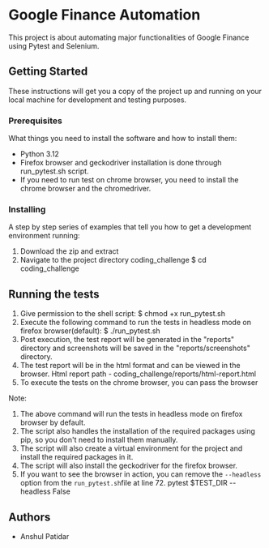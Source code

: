 # Google Finance Automation

This project is about automating major functionalities of Google Finance using Pytest and Selenium.

## Getting Started

These instructions will get you a copy of the project up and running on your local machine for development and testing purposes.

### Prerequisites

What things you need to install the software and how to install them:

- Python 3.12
- Firefox browser and geckodriver installation is done through run_pytest.sh script.
- If you need to run test on chrome browser, you need to install the chrome browser and the chromedriver.
  
### Installing

A step by step series of examples that tell you how to get a development environment running:

1. Download the zip and extract
2. Navigate to the project directory coding_challenge 
    $ cd coding_challenge

## Running the tests

1. Give permission to the shell script:
    $ chmod +x run_pytest.sh
2. Execute the following command to run the tests in headless mode on firefox browser(default):
    $ ./run_pytest.sh
3. Post execution, the test report will be generated in the "reports" directory and 
   screenshots will be saved in the "reports/screenshots" directory.
4. The test report will be in the html format and can be viewed in the browser.
   Html report path - coding_challenge/reports/html-report.html
5. To execute the tests on the chrome browser, you can pass the browser

Note: 
1. The above command will run the tests in headless mode on firefox browser by default.
2. The script also handles the installation of the required packages using pip, so you don't need to install them manually.
3. The script will also create a virtual environment for the project and install the required packages in it.
4. The script will also install the geckodriver for the firefox browser. 
5. If you want to see the browser in action, you can remove the `--headless` option from the `run_pytest.sh`file at line 72. 
            pytest $TEST_DIR --headless False

## Authors

- Anshul Patidar